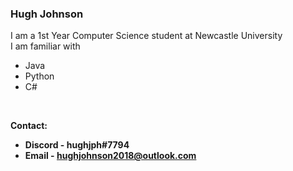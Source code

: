 ### Hugh Johnson
I am a 1st Year Computer Science student at Newcastle University<br>
I am familiar with
* Java
* Python
* C#
<br>

<b>Contact:<b> 
* Discord - hughjph#7794
* Email   - hughjohnson2018@outlook.com

